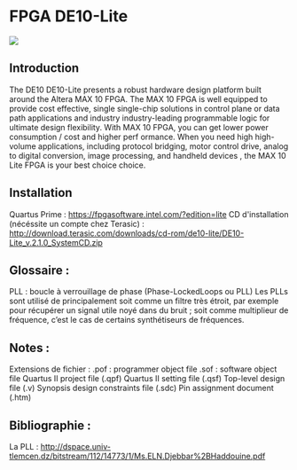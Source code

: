 # FPGA DE10-Lite

<img src="https://ecetp.colorado.edu/kebo4187/wp-content/uploads/sites/95/2017/05/top-768x494.png">

## Introduction
The DE10
DE10-Lite presents a robust hardware design platform built around the Altera MAX 10 FPGA.
The MAX 10 FPGA is well equipped to provide cost effective, single single-chip solutions in control
plane or data path applications and industry industry-leading programmable logic for ultimate design
flexibility. With MAX 10 FPGA, you can get lower power consumption / cost and higher
perf ormance. When you need high high-volume applications, including protocol bridging, motor control
drive, analog to digital conversion, image processing, and handheld devices , the MAX 10 Lite
FPGA is your best choice choice.

## Installation
Quartus Prime : https://fpgasoftware.intel.com/?edition=lite
CD d'installation (nécéssite un compte chez Terasic) : http://download.terasic.com/downloads/cd-rom/de10-lite/DE10-Lite_v.2.1.0_SystemCD.zip


## Glossaire :

PLL : boucle à verrouillage de phase (Phase-LockedLoops ou PLL) Les PLLs sont utilisé de principalement soit comme un filtre très étroit, par exemple pour récupérer un
signal utile noyé dans du bruit ; soit comme multiplieur de fréquence, c’est le cas de certains synthétiseurs de
fréquences.


## Notes :

Extensions de fichier :
.pof : programmer object file
.sof : software object file
Quartus II project file (.qpf)
Quartus II setting file (.qsf)
Top-level design file (.v)
Synopsis design constraints file (.sdc)
Pin assignment document (.htm)


## Bibliographie :
La PLL : http://dspace.univ-tlemcen.dz/bitstream/112/14773/1/Ms.ELN.Djebbar%2BHaddouine.pdf
